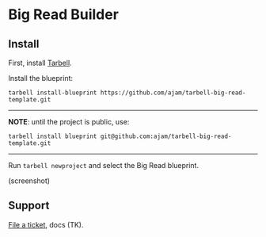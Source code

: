# Big Read Builder

## Install

First, install [Tarbell](http://tarbell.io).

Install the blueprint:

```
tarbell install-blueprint https://github.com/ajam/tarbell-big-read-template.git
```

<hr/>

**NOTE**: until the project is public, use:

```
tarbell install blueprint git@github.com:ajam/tarbell-big-read-template.git
```

<hr/>

Run `tarbell newproject` and select the Big Read blueprint.

(screenshot)

## Support

[File a ticket](https://github.com/ajam/tarbell-big-read-template/issues), docs (TK).
